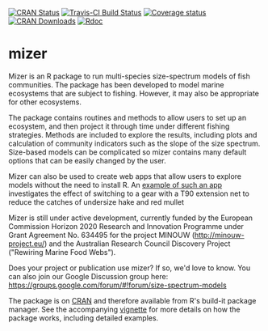 [![CRAN Status](https://www.r-pkg.org/badges/version/mizer)](https://cran.r-project.org/package=mizer)
[![Travis-CI Build Status](https://travis-ci.org/sizespectrum/mizer.svg?branch=master)](https://travis-ci.org/sizespectrum/mizer)
[![Coverage status](https://codecov.io/gh/gustavdelius/mizer/branch/master/graph/badge.svg)](https://codecov.io/github/gustavdelius/mizer?branch=master)
[![CRAN Downloads](http://cranlogs.r-pkg.org/badges/grand-total/mizer)](https://cran.r-project.org/package=mizer)
[![Rdoc](http://www.rdocumentation.org/badges/version/mizer)](http://www.rdocumentation.org/packages/mizer)

# mizer
Mizer is an R package to run multi-species size-spectrum models of fish
communities. The package has been developed to model marine ecosystems that are
subject to fishing. However, it may also be appropriate for other ecosystems.

The package contains routines and methods to allow users to set up an ecosystem,
and then project it through time under different fishing strategies.
Methods are included to explore the results, including plots and calculation of
community indicators such as the slope of the size spectrum. Size-based models
can be complicated so mizer contains many default options that can be easily
changed by the user.

Mizer can also be used to create web apps that allow users to explore models
without the need to install R. An [example of such an
app](https://mizer.shinyapps.io/selectivity/) investigates the effect of
switching to a gear with a T90 extension net to reduce the catches of undersize
hake and red mullet

Mizer is still under active development, currently funded by the European
Commission Horizon 2020 Research and Innovation Programme under Grant Agreement
No. 634495 for the project MINOUW (http://minouw-project.eu/) and the Australian
Research Council Discovery Project ("Rewiring Marine Food Webs").

Does your project or publication use mizer? If so, we'd love to know. You can
also join our Google Discussion group here:
https://groups.google.com/forum/#!forum/size-spectrum-models

The package is on [CRAN](https://cran.r-project.org/package=mizer) and therefore
available from R's build-it package manager.
See the accompanying
[vignette](https://cran.r-project.org/web/packages/mizer/vignettes/mizer_vignette.pdf)
for more details on how the package works, including detailed examples.


